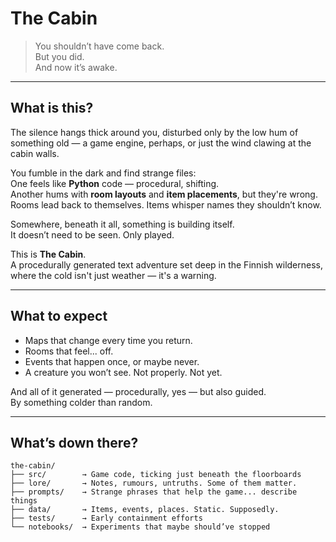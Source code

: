 # The Cabin

> You shouldn’t have come back.  
> But you did.  
> And now it’s awake.

---

## What is this?

The silence hangs thick around you, disturbed only by the low hum of something old — a game engine, perhaps, or just the wind clawing at the cabin walls.

You fumble in the dark and find strange files:  
One feels like **Python** code — procedural, shifting.  
Another hums with **room layouts** and **item placements**, but they're wrong. Rooms lead back to themselves. Items whisper names they shouldn’t know.

Somewhere, beneath it all, something is building itself.  
It doesn’t need to be seen. Only played.

This is **The Cabin**.  
A procedurally generated text adventure set deep in the Finnish wilderness, where the cold isn't just weather — it's a warning.

---

## What to expect

- Maps that change every time you return.
- Rooms that feel... off.
- Events that happen once, or maybe never.
- A creature you won’t see. Not properly. Not yet.

And all of it generated — procedurally, yes — but also guided.  
By something colder than random.

---

## What’s down there?

```text
the-cabin/
├── src/        → Game code, ticking just beneath the floorboards
├── lore/       → Notes, rumours, untruths. Some of them matter.
├── prompts/    → Strange phrases that help the game... describe things
├── data/       → Items, events, places. Static. Supposedly.
├── tests/      → Early containment efforts
└── notebooks/  → Experiments that maybe should’ve stopped
